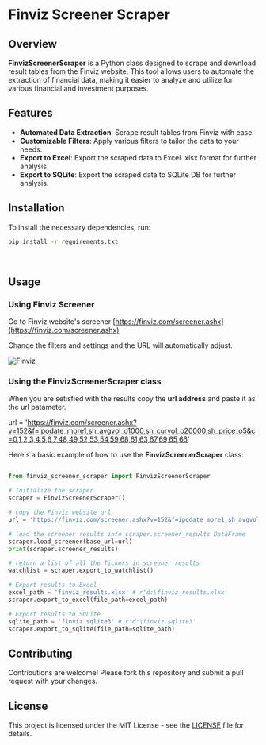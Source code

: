 # Finviz Screener Scraper

## Overview
**FinvizScreenerScraper** is a Python class designed to scrape and download result tables from the Finviz website. This tool allows users to automate the extraction of financial data, making it easier to analyze and utilize for various financial and investment purposes.

## Features
- **Automated Data Extraction**: Scrape result tables from Finviz with ease.
- **Customizable Filters**: Apply various filters to tailor the data to your needs.
- **Export to Excel**: Export the scraped data to Excel .xlsx format for further analysis.
- **Export to SQLite**: Export the scraped data to SQLite DB for further analysis.

## Installation
To install the necessary dependencies, run:

```bash
pip install -r requirements.txt
```

&nbsp;

## Usage

### Using Finviz Screener
Go to Finviz website's screener [https://finviz.com/screener.ashx](https://finviz.com/screener.ashx)

Change the filters and settings and the URL will automatically adjust. 

![Finviz](https://github.com/eg13/ScreenerDownloader/blob/main/assets/images/Finviz.JPG)



### Using the **FinvizScreenerScraper** class
When you are setisfied with the results copy the **url address** and paste it as the url patameter.

url = 'https://finviz.com/screener.ashx?v=152&f=ipodate_more1,sh_avgvol_o1000,sh_curvol_o20000,sh_price_o5&c=0,1,2,3,4,5,6,7,48,49,52,53,54,59,68,61,63,67,69,65,66'


Here's a basic example of how to use the **FinvizScreenerScraper** class:
```python

from finviz_screener_scraper import FinvizScreenerScraper

# Initialize the scraper
scraper = FinvizScreenerScraper()

# copy the Finviz website url
url = 'https://finviz.com/screener.ashx?v=152&f=ipodate_more1,sh_avgvol_o1000,sh_curvol_o20000,sh_price_o5&c=0,1,2,3,4,5,6,7,48,49,52,53,54,59,68,61,63,67,69,65,66'

# load the screener results into scraper.screener_results DataFrame
scraper.load_screener(base_url=url)
print(scraper.screener_results)

# return a list of all the Tickers in screener results
watchlist = scraper.export_to_watchlist()

# Export results to Excel
excel_path = 'finviz_results.xlsx' # r'd:\finviz_results.xlsx'
scraper.export_to_excel(file_path=excel_path)

# Export results to SQLite
sqlite_path = 'finviz.sqlite3' # r'd:\finviz.sqlite3'
scraper.export_to_sqlite(file_path=sqlite_path)
```

## Contributing
Contributions are welcome! Please fork this repository and submit a pull request with your changes.

## License
This project is licensed under the MIT License - see the [LICENSE](LICENSE.txt) file for details.




